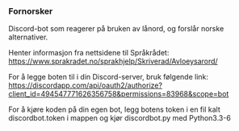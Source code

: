 ### Fornorsker ###
Discord-bot som reagerer på bruken av lånord, og forslår norske alternativer.

Henter informasjon fra nettsidene til Språkrådet:
https://www.sprakradet.no/sprakhjelp/Skriverad/Avloeysarord/


For å legge boten til i din Discord-server, bruk følgende link:
https://discordapp.com/api/oauth2/authorize?client_id=494547771626356758&permissions=83968&scope=bot

For å kjøre koden på din egen bot, legg botens token i en fil kalt discordbot.token i mappen og kjør discordbot.py med Python3.3-6